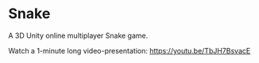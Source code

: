 # Snake
A 3D Unity online multiplayer Snake game.

Watch a 1-minute long video-presentation: 
https://youtu.be/TbJH7BsvacE
